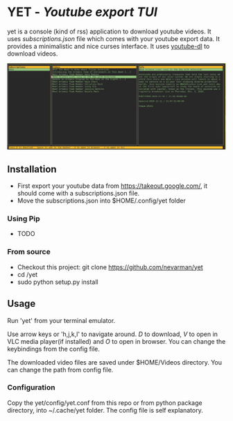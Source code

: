 # YET - _Youtube export TUI_

yet is a console (kind of rss) application to download youtube videos. It uses _subscriptions.json_ file which comes with your youtube export data. It provides a minimalistic and nice curses interface. It uses [youtube-dl](https://github.com/ytdl-org/youtube-dl#output-template) to download videos.

![](./docs/preview.jpg)

## Installation

- First export your youtube data from https://takeout.google.com/, it should come with a subscriptions.json file.
- Move the subscriptions.json into $HOME/.config/yet folder

### Using Pip

- TODO

### From source

- Checkout this project: git clone https://github.com/nevarman/yet
- cd /yet
- sudo python setup.py install

## Usage

Run 'yet' from your terminal emulator.

Use arrow keys or 'h,j,k,l' to navigate around.
_D_ to download, _V_ to open in VLC media player(if installed) and _O_ to open in browser. You can change the keybindings from the config file.

The downloaded video files are saved under $HOME/Videos directory. You can change the path from config file.

### Configuration

Copy the yet/config/yet.conf from this repo or from python package directory, into ~/.cache/yet folder. The config file is self explanatory.
